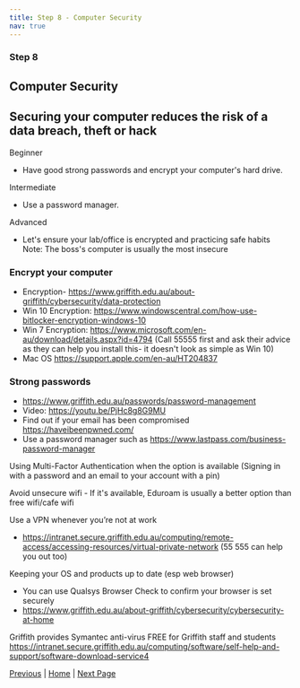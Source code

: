 ```yaml
---
title: Step 8 - Computer Security
nav: true
---
```


### Step 8
## Computer Security

## Securing your computer reduces the risk of a data breach, theft or hack 


Beginner
* Have good strong passwords and encrypt your computer's hard drive.

Intermediate
* Use a password manager.

Advanced
* Let's ensure your lab/office is encrypted and practicing safe habits
Note:
The boss's computer is usually the most insecure

### Encrypt your computer
* Encryption- https://www.griffith.edu.au/about-griffith/cybersecurity/data-protection
* Win 10 Encryption: https://www.windowscentral.com/how-use-bitlocker-encryption-windows-10
* Win 7 Encryption: https://www.microsoft.com/en-au/download/details.aspx?id=4794 (Call 55555 first and ask their advice as they can help you install this- it doesn't look as simple as Win 10)
* Mac OS https://support.apple.com/en-au/HT204837

### Strong passwords
* https://www.griffith.edu.au/passwords/password-management
* Video: https://youtu.be/PjHc8g8G9MU
* Find out if your email has been compromised https://haveibeenpwned.com/
* Use a password manager such as https://www.lastpass.com/business-password-manager

Using Multi-Factor Authentication when the option is available (Signing in with a password and an email to your account with a pin)

Avoid unsecure wifi - If it's available, Eduroam is usually a better option than free wifi/cafe wifi


Use a VPN whenever you’re not at work
* https://intranet.secure.griffith.edu.au/computing/remote-access/accessing-resources/virtual-private-network (55 555 can help you out too)

Keeping your OS and products up to date (esp web browser)
* You can use Qualsys Browser Check to confirm your browser is set securely
* https://www.griffith.edu.au/about-griffith/cybersecurity/cybersecurity-at-home

Griffith provides Symantec anti-virus FREE for Griffith staff and students https://intranet.secure.griffith.edu.au/computing/software/self-help-and-support/software-download-service4
 

[Previous](https://guereslib.github.io/Reproducible-Research-Things/Step6CloudBackup)  |  [Home](https://guereslib.github.io/Reproducible-Research-Things/) | [Next Page](https://guereslib.github.io/Reproducible-Research-Things/Step8SepId)
